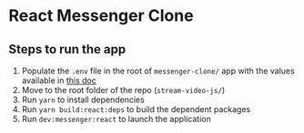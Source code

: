 
# React Messenger Clone

## Steps to run the app

1. Populate the `.env` file in the root of `messenger-clone/` app with the values available in [this doc](https://www.notion.so/stream-wiki/React-messenger-clone-155f8644021e4e85b7695c732a71b51c)
2. Move to the root folder of the repo (`stream-video-js/`)
3. Run `yarn` to install dependencies
4. Run `yarn build:react:deps` to build the dependent packages
5. Run `dev:messenger:react` to launch the application
